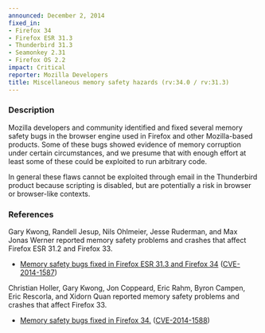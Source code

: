 ```yaml
---
announced: December 2, 2014
fixed_in:
- Firefox 34
- Firefox ESR 31.3
- Thunderbird 31.3
- Seamonkey 2.31
- Firefox OS 2.2
impact: Critical
reporter: Mozilla Developers
title: Miscellaneous memory safety hazards (rv:34.0 / rv:31.3)
---
```


<h3>Description</h3>

<p>Mozilla developers and community identified and fixed several memory safety
bugs in the browser engine used in Firefox and other Mozilla-based products.
Some of these bugs showed evidence of memory corruption under certain
circumstances, and we presume that with enough effort at least some of these
could be exploited to run arbitrary code.</p>

<p class="note">In general these flaws cannot be exploited through email in the
Thunderbird product because scripting is disabled, but are potentially a risk in
browser or browser-like contexts.</p>

<h3>References</h3>

<p>Gary Kwong, Randell Jesup, Nils Ohlmeier, Jesse Ruderman, and Max Jonas
Werner reported memory safety problems and crashes that affect Firefox ESR 31.2
and Firefox 33.</p>

<ul>
  <li><a
href="https://bugzilla.mozilla.org/buglist.cgi?bug_id=1042567,1080312,1089207,
1072847,1079729">
          Memory safety bugs fixed in Firefox ESR 31.3 and Firefox 34</a> (<a
href="http://cve.mitre.org/cgi-bin/cvename.cgi?name=CVE-2014-1587"
class="ex-ref">CVE-2014-1587</a>)</li>
</ul>

<p>Christian Holler, Gary Kwong, Jon Coppeard, Eric Rahm, Byron Campen, Eric
Rescorla, and Xidorn Quan reported memory safety problems and crashes that
affect Firefox 33.</p>

<ul>
  <li><a
href="https://bugzilla.mozilla.org/buglist.cgi?bug_id=1013001,1023158,1064835,
1096026,1075546,1086842,1073577,1048517,1026037,1037830,1077687">
          Memory safety bugs fixed in Firefox 34.</a> (<a
href="http://cve.mitre.org/cgi-bin/cvename.cgi?name=CVE-2014-1588"
class="ex-ref">CVE-2014-1588</a>)</li>
</ul>



